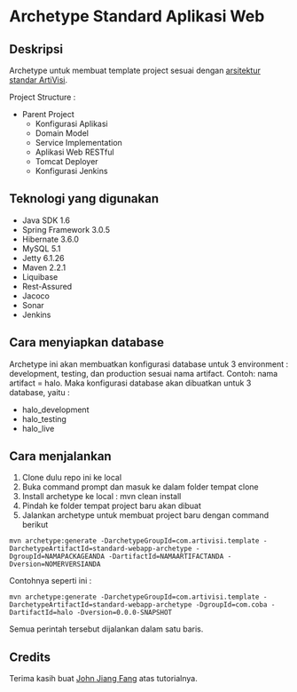 Archetype Standard Aplikasi Web
===============================

Deskripsi
----------------

Archetype untuk membuat template project sesuai dengan [arsitektur standar ArtiVisi](https://bitbucket.org/endymuhardin/belajar-restful). 

Project Structure : 

*  Parent Project
   *  Konfigurasi Aplikasi
   *  Domain Model
   *  Service Implementation
   *  Aplikasi Web RESTful
   *  Tomcat Deployer
   *  Konfigurasi Jenkins

Teknologi yang digunakan
------------------------

*  Java SDK 1.6
*  Spring Framework 3.0.5
*  Hibernate 3.6.0
*  MySQL 5.1
*  Jetty 6.1.26
*  Maven 2.2.1
*  Liquibase
*  Rest-Assured
*  Jacoco
*  Sonar
*  Jenkins

Cara menyiapkan database
------------------------

Archetype ini akan membuatkan konfigurasi database untuk 3 environment : development, testing, dan production sesuai nama artifact. 
Contoh: nama artifact = halo. 
Maka konfigurasi database akan dibuatkan untuk 3 database, yaitu : 
*  halo_development
*  halo_testing
*  halo_live

Cara menjalankan
----------------

1.  Clone dulu repo ini ke local
2.  Buka command prompt dan masuk ke dalam folder tempat clone
3.  Install archetype ke local : mvn clean install
4.  Pindah ke folder tempat project baru akan dibuat
5.  Jalankan archetype untuk membuat project baru dengan command berikut

```
mvn archetype:generate -DarchetypeGroupId=com.artivisi.template -DarchetypeArtifactId=standard-webapp-archetype -DgroupId=NAMAPACKAGEANDA -DartifactId=NAMAARTIFACTANDA -Dversion=NOMERVERSIANDA
```

Contohnya seperti ini : 

```
mvn archetype:generate -DarchetypeGroupId=com.artivisi.template -DarchetypeArtifactId=standard-webapp-archetype -DgroupId=com.coba -DartifactId=halo -Dversion=0.0.0-SNAPSHOT
```

Semua perintah tersebut dijalankan dalam satu baris.


Credits
-------

Terima kasih buat [John Jiang Fang](http://johnjianfang.blogspot.com/2009/05/create-maven-archetype-from-existing.html) atas tutorialnya.

